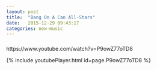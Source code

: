 ```yaml
---
layout: post
title:  "Bang On A Can All-Stars"
date:   2015-12-29 09:43:17
categories: new-music
---
```

<h3></h3>
https://www.youtube.com/watch?v=P9owZ77oTD8

{% include youtubePlayer.html id=page.P9owZ77oTD8 %}
